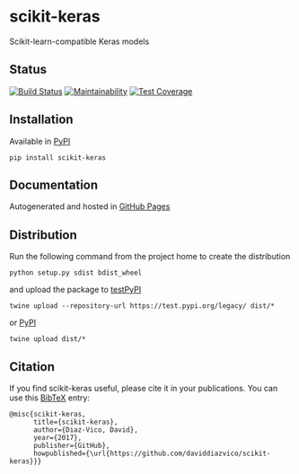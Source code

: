# scikit-keras
Scikit-learn-compatible Keras models

## Status
[![Build Status](https://travis-ci.com/daviddiazvico/scikit-keras.svg?branch=master)](https://travis-ci.com/daviddiazvico/scikit-keras)
[![Maintainability](https://api.codeclimate.com/v1/badges/a37c9ee152b41a0cb577/maintainability)](https://codeclimate.com/github/daviddiazvico/scikit-keras/maintainability)
[![Test Coverage](https://api.codeclimate.com/v1/badges/a37c9ee152b41a0cb577/test_coverage)](https://codeclimate.com/github/daviddiazvico/scikit-keras/test_coverage)

## Installation
Available in [PyPI](https://pypi.python.org/pypi?:action=display&name=scikit-keras)
```
pip install scikit-keras
```

## Documentation
Autogenerated and hosted in [GitHub Pages](https://daviddiazvico.github.io/scikit-keras/)

## Distribution
Run the following command from the project home to create the distribution
```
python setup.py sdist bdist_wheel
```
and upload the package to [testPyPI](https://testpypi.python.org/)
```
twine upload --repository-url https://test.pypi.org/legacy/ dist/*
```
or [PyPI](https://pypi.python.org/)
```
twine upload dist/*
```

## Citation
If you find scikit-keras useful, please cite it in your publications. You can use this [BibTeX](http://www.bibtex.org/) entry:
```
@misc{scikit-keras,
      title={scikit-keras},
      author={Diaz-Vico, David},
      year={2017},
      publisher={GitHub},
      howpublished={\url{https://github.com/daviddiazvico/scikit-keras}}}
```